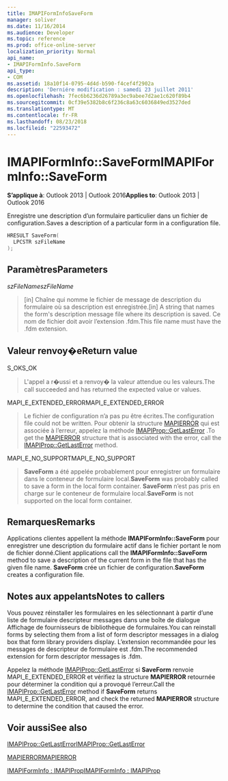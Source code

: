 ```yaml
---
title: IMAPIFormInfoSaveForm
manager: soliver
ms.date: 11/16/2014
ms.audience: Developer
ms.topic: reference
ms.prod: office-online-server
localization_priority: Normal
api_name:
- IMAPIFormInfo.SaveForm
api_type:
- COM
ms.assetid: 18a10f14-0795-4d4d-b590-f4cef4f2902a
description: 'Derniére modification : samedi 23 juillet 2011'
ms.openlocfilehash: 7fec6b6236d26789a3ec9abee7d2ae1c620f89b4
ms.sourcegitcommit: 0cf39e5382b8c6f236c8a63c6036849ed3527ded
ms.translationtype: MT
ms.contentlocale: fr-FR
ms.lasthandoff: 08/23/2018
ms.locfileid: "22593472"
---
```

# <a name="imapiforminfosaveform"></a><span data-ttu-id="46dd7-103">IMAPIFormInfo::SaveForm</span><span class="sxs-lookup"><span data-stu-id="46dd7-103">IMAPIFormInfo::SaveForm</span></span>

  
  
<span data-ttu-id="46dd7-104">**S’applique à**: Outlook 2013 | Outlook 2016</span><span class="sxs-lookup"><span data-stu-id="46dd7-104">**Applies to**: Outlook 2013 | Outlook 2016</span></span> 
  
<span data-ttu-id="46dd7-105">Enregistre une description d’un formulaire particulier dans un fichier de configuration.</span><span class="sxs-lookup"><span data-stu-id="46dd7-105">Saves a description of a particular form in a configuration file.</span></span>
  
```cpp
HRESULT SaveForm(
  LPCSTR szFileName
);
```

## <a name="parameters"></a><span data-ttu-id="46dd7-106">Paramètres</span><span class="sxs-lookup"><span data-stu-id="46dd7-106">Parameters</span></span>

 <span data-ttu-id="46dd7-107">_szFileName_</span><span class="sxs-lookup"><span data-stu-id="46dd7-107">_szFileName_</span></span>
  
> <span data-ttu-id="46dd7-108">[in] Chaîne qui nomme le fichier de message de description du formulaire où sa description est enregistrée.</span><span class="sxs-lookup"><span data-stu-id="46dd7-108">[in] A string that names the form's description message file where its description is saved.</span></span> <span data-ttu-id="46dd7-109">Ce nom de fichier doit avoir l’extension .fdm.</span><span class="sxs-lookup"><span data-stu-id="46dd7-109">This file name must have the .fdm extension.</span></span>
    
## <a name="return-value"></a><span data-ttu-id="46dd7-110">Valeur renvoy�e</span><span class="sxs-lookup"><span data-stu-id="46dd7-110">Return value</span></span>

<span data-ttu-id="46dd7-111">S_OK</span><span class="sxs-lookup"><span data-stu-id="46dd7-111">S_OK</span></span> 
  
> <span data-ttu-id="46dd7-112">L'appel a r�ussi et a renvoy� la valeur attendue ou les valeurs.</span><span class="sxs-lookup"><span data-stu-id="46dd7-112">The call succeeded and has returned the expected value or values.</span></span>
    
<span data-ttu-id="46dd7-113">MAPI_E_EXTENDED_ERROR</span><span class="sxs-lookup"><span data-stu-id="46dd7-113">MAPI_E_EXTENDED_ERROR</span></span> 
  
> <span data-ttu-id="46dd7-114">Le fichier de configuration n’a pas pu être écrites.</span><span class="sxs-lookup"><span data-stu-id="46dd7-114">The configuration file could not be written.</span></span> <span data-ttu-id="46dd7-115">Pour obtenir la structure [MAPIERROR](mapierror.md) qui est associée à l’erreur, appelez la méthode [IMAPIProp::GetLastError](imapiprop-getlasterror.md) .</span><span class="sxs-lookup"><span data-stu-id="46dd7-115">To get the [MAPIERROR](mapierror.md) structure that is associated with the error, call the [IMAPIProp::GetLastError](imapiprop-getlasterror.md) method.</span></span> 
    
<span data-ttu-id="46dd7-116">MAPI_E_NO_SUPPORT</span><span class="sxs-lookup"><span data-stu-id="46dd7-116">MAPI_E_NO_SUPPORT</span></span> 
  
> <span data-ttu-id="46dd7-117">**SaveForm** a été appelée probablement pour enregistrer un formulaire dans le conteneur de formulaire local.</span><span class="sxs-lookup"><span data-stu-id="46dd7-117">**SaveForm** was probably called to save a form in the local form container.</span></span> <span data-ttu-id="46dd7-118">**SaveForm** n’est pas pris en charge sur le conteneur de formulaire local.</span><span class="sxs-lookup"><span data-stu-id="46dd7-118">**SaveForm** is not supported on the local form container.</span></span> 
    
## <a name="remarks"></a><span data-ttu-id="46dd7-119">Remarques</span><span class="sxs-lookup"><span data-stu-id="46dd7-119">Remarks</span></span>

<span data-ttu-id="46dd7-120">Applications clientes appellent la méthode **IMAPIFormInfo::SaveForm** pour enregistrer une description du formulaire actif dans le fichier portant le nom de fichier donné.</span><span class="sxs-lookup"><span data-stu-id="46dd7-120">Client applications call the **IMAPIFormInfo::SaveForm** method to save a description of the current form in the file that has the given file name.</span></span> <span data-ttu-id="46dd7-121">**SaveForm** crée un fichier de configuration.</span><span class="sxs-lookup"><span data-stu-id="46dd7-121">**SaveForm** creates a configuration file.</span></span> 
  
## <a name="notes-to-callers"></a><span data-ttu-id="46dd7-122">Notes aux appelants</span><span class="sxs-lookup"><span data-stu-id="46dd7-122">Notes to callers</span></span>

<span data-ttu-id="46dd7-123">Vous pouvez réinstaller les formulaires en les sélectionnant à partir d’une liste de formulaire descripteur messages dans une boîte de dialogue Affichage de fournisseurs de bibliothèque de formulaires.</span><span class="sxs-lookup"><span data-stu-id="46dd7-123">You can reinstall forms by selecting them from a list of form descriptor messages in a dialog box that form library providers display.</span></span> <span data-ttu-id="46dd7-124">L’extension recommandée pour les messages de descripteur de formulaire est .fdm.</span><span class="sxs-lookup"><span data-stu-id="46dd7-124">The recommended extension for form descriptor messages is .fdm.</span></span>
  
<span data-ttu-id="46dd7-125">Appelez la méthode [IMAPIProp::GetLastError](imapiprop-getlasterror.md) si **SaveForm** renvoie MAPI_E_EXTENDED_ERROR et vérifiez la structure **MAPIERROR** retournée pour déterminer la condition qui a provoqué l’erreur.</span><span class="sxs-lookup"><span data-stu-id="46dd7-125">Call the [IMAPIProp::GetLastError](imapiprop-getlasterror.md) method if **SaveForm** returns MAPI_E_EXTENDED_ERROR, and check the returned **MAPIERROR** structure to determine the condition that caused the error.</span></span> 
  
## <a name="see-also"></a><span data-ttu-id="46dd7-126">Voir aussi</span><span class="sxs-lookup"><span data-stu-id="46dd7-126">See also</span></span>



[<span data-ttu-id="46dd7-127">IMAPIProp::GetLastError</span><span class="sxs-lookup"><span data-stu-id="46dd7-127">IMAPIProp::GetLastError</span></span>](imapiprop-getlasterror.md)
  
[<span data-ttu-id="46dd7-128">MAPIERROR</span><span class="sxs-lookup"><span data-stu-id="46dd7-128">MAPIERROR</span></span>](mapierror.md)
  
[<span data-ttu-id="46dd7-129">IMAPIFormInfo : IMAPIProp</span><span class="sxs-lookup"><span data-stu-id="46dd7-129">IMAPIFormInfo : IMAPIProp</span></span>](imapiforminfoimapiprop.md)


